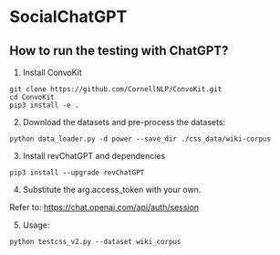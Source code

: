 # SocialChatGPT

## How to run the testing with ChatGPT?

1. Install ConvoKit
```
git clone https://github.com/CornellNLP/ConvoKit.git
cd ConvoKit
pip3 install -e .
```

2. Download the datasets and pre-process the datasets:
```
python data_loader.py -d power --save_dir ./css_data/wiki-corpus
```

3. Install revChatGPT and dependencies
```   
pip3 install --upgrade revChatGPT
```

4. Substitute the arg.access_token with your own.

Refer to: https://chat.openai.com/api/auth/session


5. Usage:
```
python testcss_v2.py --dataset wiki_corpus
```
